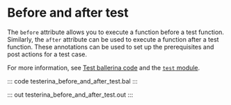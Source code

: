 # Before and after test

The `before` attribute allows you to execute a function before a test function.
Similarly, the `after` attribute can be used to execute a function after a test function. These annotations can be used 
to set up the prerequisites and post actions for a test case.

For more information, see [Test ballerina code](https://ballerina.io/learn/test-ballerina-code/test-quick-start/)
and the [`test` module](https://docs.central.ballerina.io/ballerina/test/latest/).

::: code testerina_before_and_after_test.bal :::

::: out testerina_before_and_after_test.out :::
